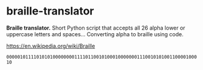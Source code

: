 # braille-translator

**Braille translator.** 
Short Python script that accepts all 26 alpha lower or 
uppercase letters and spaces... Converting alpha to braille using code.

https://en.wikipedia.org/wiki/Braille

`000001011110101010000000011110110010100010000000111001010100110000100010`
